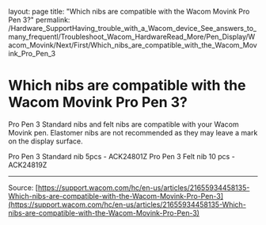 layout: page
title: "Which nibs are compatible with the Wacom Movink Pro Pen 3?"
permalink: /Hardware_SupportHaving_trouble_with_a_Wacom_device_See_answers_to_many_frequentl/Troubleshoot_Wacom_HardwareRead_More/Pen_Display/Wacom_Movink/Next/First/Which_nibs_are_compatible_with_the_Wacom_Movink_Pro_Pen_3

# Which nibs are compatible with the Wacom Movink Pro Pen 3?

Pro Pen 3 Standard nibs and felt nibs are compatible with your Wacom Movink pen. Elastomer nibs are not recommended as they may leave a mark on the display surface.


Pro Pen 3 Standard nib 5pcs - ACK24801Z
Pro Pen 3 Felt nib 10 pcs - ACK24819Z

---
Source: [https://support.wacom.com/hc/en-us/articles/21655934458135-Which-nibs-are-compatible-with-the-Wacom-Movink-Pro-Pen-3](https://support.wacom.com/hc/en-us/articles/21655934458135-Which-nibs-are-compatible-with-the-Wacom-Movink-Pro-Pen-3)
